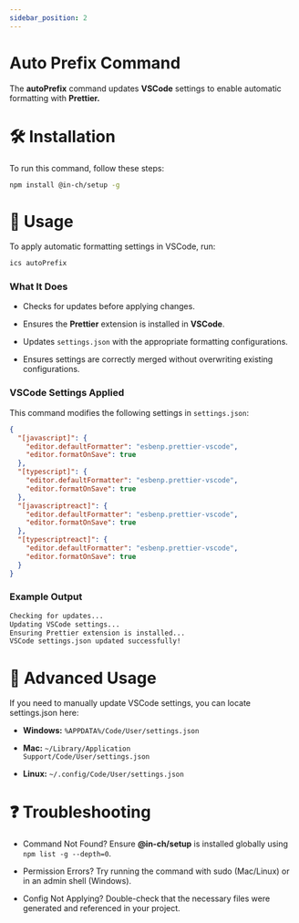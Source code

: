 ```yaml
---
sidebar_position: 2
---
```


# Auto Prefix Command

The **autoPrefix** command updates **VSCode** settings to enable automatic formatting with **Prettier.**

# 🛠 Installation

To run this command, follow these steps:

```bash
npm install @in-ch/setup -g
```

# 🚀 Usage

To apply automatic formatting settings in VSCode, run:

```bash
ics autoPrefix
```

### What It Does

- Checks for updates before applying changes.

- Ensures the **Prettier** extension is installed in **VSCode**.

- Updates <code>settings.json</code> with the appropriate formatting configurations.

- Ensures settings are correctly merged without overwriting existing configurations.

### VSCode Settings Applied

This command modifies the following settings in <code>settings.json</code>:

```json
{
  "[javascript]": {
    "editor.defaultFormatter": "esbenp.prettier-vscode",
    "editor.formatOnSave": true
  },
  "[typescript]": {
    "editor.defaultFormatter": "esbenp.prettier-vscode",
    "editor.formatOnSave": true
  },
  "[javascriptreact]": {
    "editor.defaultFormatter": "esbenp.prettier-vscode",
    "editor.formatOnSave": true
  },
  "[typescriptreact]": {
    "editor.defaultFormatter": "esbenp.prettier-vscode",
    "editor.formatOnSave": true
  }
}
```

### Example Output

```bash
Checking for updates...
Updating VSCode settings...
Ensuring Prettier extension is installed...
VSCode settings.json updated successfully!
```

# 🔖 Advanced Usage

If you need to manually update VSCode settings, you can locate settings.json here:

- **Windows:** <code>%APPDATA%/Code/User/settings.json</code>

- **Mac:** <code>~/Library/Application Support/Code/User/settings.json</code>

- **Linux:** <code>~/.config/Code/User/settings.json</code>

# ❓ Troubleshooting

- Command Not Found? Ensure **@in-ch/setup** is installed globally using <code>npm list -g --depth=0</code>.

- Permission Errors? Try running the command with sudo (Mac/Linux) or in an admin shell (Windows).

- Config Not Applying? Double-check that the necessary files were generated and referenced in your project.
